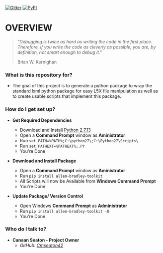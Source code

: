 [![Gitter](https://img.shields.io/gitter/room/nwjs/nw.js.svg?style=plastic)](https://gitter.im/Allen-Bradley-Toolkit/Lobby) [![PyPI](https://img.shields.io/pypi/v/nine.svg?style=plastic)](https://pypi.org/project/allen-bradley-toolkit/) 

# **OVERVIEW** #

> *"Debugging is twice as hard as writing the code in the first place. Therefore, if you write the code as cleverly as possible, you are, by definition, not smart enough to debug it."*
>
> Brian W. Kernighan

### **What is this repository for?** ###

* The goal of this project is to generate a python package to wrap the standard lxml python package for easy L5X file manipulation as well as to create usable scripts that implement this package.

### **How do I get set up?** ###

* **Get Required Dependencies**

    * Download and Install [Python 2.7.13](https://www.python.org/ftp/python/2.7.13/python-2.7.13.msi)
    * Open a **Command Prompt** window as **Aministrator**
    * Run `set PATH=%PATH%;C:\python27\;C:\Python27\Scripts\`
    * Run `set PATHEXT=%PATHEXT%;.PY`
    * You're Done



* **Download and Install Package**

    * Open a **Command Prompt** window as **Aministrator**
    * Run `pip install allen-bradley-toolkit`
    * All Scripts will now be Available from **Windows Command Prompt**
    * You're Done



* **Update Package/ Version Control**
    * Open Windows **Command Prompt** as **Administrator**
    * Run `pip install allen-bradley-toolkit -U`
    * You're Done




### **Who do I talk to?** ###

* **Canaan Seaton - Project Owner**
    * *GitHub: [Cmseaton42](https://github.com/cmseaton42)*

